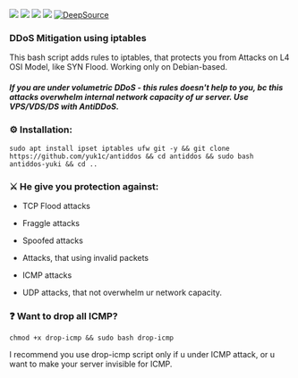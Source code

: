 <a href="#"><img src="https://img.shields.io/github/forks/yuk1c/antiddos"/></a>
<a href="#"><img src="https://img.shields.io/github/license/yuk1c/antiddos"/></a>
<a href="#"><img src="https://img.shields.io/github/last-commit/yuk1c/antiddos"/></a>
<a href="#"><img src="https://img.shields.io/github/contributors/yuk1c/antiddos"/></a>
[![DeepSource](https://deepsource.io/gh/yuk1c/antiddos.svg/?label=active+issues&show_trend=true&token=tVgsBqvfV3KBAOkyv3rCEYiV)](https://deepsource.io/gh/yuk1c/antiddos/?ref=repository-badge)
### DDoS Mitigation using iptables
This bash script adds rules to iptables, that protects you from Attacks on L4 OSI Model, like SYN Flood. Working only on Debian-based.
##### If you are under volumetric DDoS - this rules doesn't help to you, bc this attacks overwhelm internal network capacity of ur server. Use VPS/VDS/DS with AntiDDoS.

### ⚙️ Installation:
```
sudo apt install ipset iptables ufw git -y && git clone https://github.com/yuk1c/antiddos && cd antiddos && sudo bash antiddos-yuki && cd ..
```

### ⚔️ He give you protection against:

* TCP Flood attacks

* Fraggle attacks

* Spoofed attacks

* Attacks, that using invalid packets

* ICMP attacks

* UDP attacks, that not overwhelm ur network capacity.


### ❓️ Want to drop all ICMP?
```
chmod +x drop-icmp && sudo bash drop-icmp
```

I recommend you use drop-icmp script only if u under ICMP attack, or u want to make your server invisible for ICMP.
